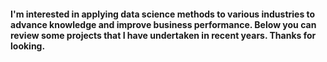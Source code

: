 #### I'm interested in applying data science methods to various industries to advance knowledge and improve business performance. Below you can review some projects that I have undertaken in recent years. Thanks for looking. 

